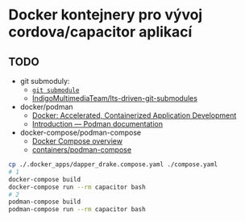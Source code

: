 # Docker kontejnery pro vývoj cordova/capacitor aplikací

## TODO
- git submoduly:
  - [`git submodule`](https://gist.github.com/jaandrle/b4836d72b63a3eefc6126d94c683e5b3)
  - [IndigoMultimediaTeam/lts-driven-git-submodules](https://github.com/IndigoMultimediaTeam/lts-driven-git-submodules)
- docker/podman
  - [Docker: Accelerated, Containerized Application Development](https://www.docker.com/)
  - [Introduction — Podman documentation](https://docs.podman.io/en/latest/Introduction.html)
- docker-compose/podman-compose
  - [Docker Compose overview](https://docs.docker.com/compose/)
  - [containers/podman-compose](https://github.com/containers/podman-compose)

```bash
cp ./.docker_apps/dapper_drake.compose.yaml ./compose.yaml
# 1
docker-compose build
docker-compose run --rm capacitor bash
# 2
podman-compose build
podman-compose run --rm capacitor bash
```
